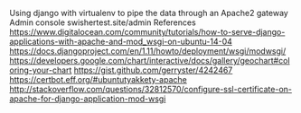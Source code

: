 Using django with virtualenv to pipe the data through an Apache2 gateway
Admin console
swishertest.site/admin
References
https://www.digitalocean.com/community/tutorials/how-to-serve-django-applications-with-apache-and-mod_wsgi-on-ubuntu-14-04
https://docs.djangoproject.com/en/1.11/howto/deployment/wsgi/modwsgi/
https://developers.google.com/chart/interactive/docs/gallery/geochart#coloring-your-chart
https://gist.github.com/gerryster/4242467
https://certbot.eff.org/#ubuntutyakkety-apache
http://stackoverflow.com/questions/32812570/configure-ssl-certificate-on-apache-for-django-application-mod-wsgi
